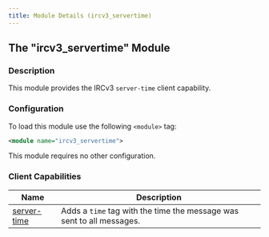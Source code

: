 ```yaml
---
title: Module Details (ircv3_servertime)
---
```


## The "ircv3_servertime" Module

### Description

This module provides the IRCv3 `server-time` client capability.

### Configuration

To load this module use the following `<module>` tag:

```xml
<module name="ircv3_servertime">
```

This module requires no other configuration.

### Client Capabilities

Name                                                                   | Description
---------------------------------------------------------------------- | -----------
[server-time](https://ircv3.net/specs/extensions/server-time-3.2.html) | Adds a `time` tag with the time the message was sent to all messages.
